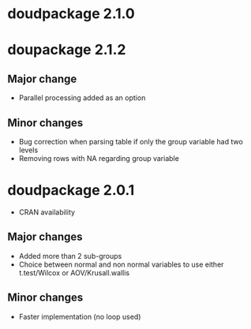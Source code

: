 # doudpackage 2.1.0

# doupackage 2.1.2
## Major change
* Parallel processing added as an option

## Minor changes
* Bug correction when parsing table if only the group variable had two levels
* Removing rows with NA regarding group variable

# doudpackage 2.0.1
* CRAN availability

## Major changes
* Added more than 2 sub-groups
* Choice between normal and non normal variables to use either t.test/Wilcox or AOV/Krusall.wallis

## Minor changes
* Faster implementation (no loop used)

